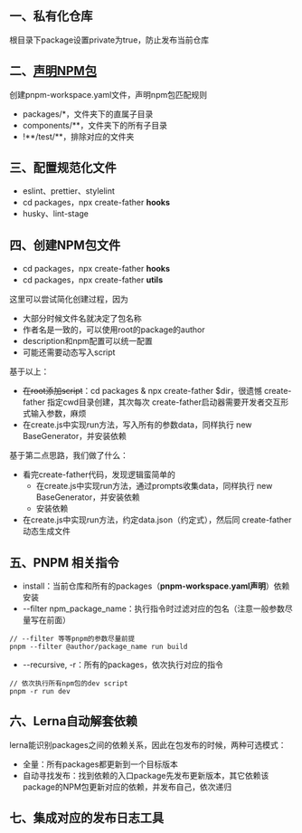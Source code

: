 ## 一、私有化仓库
根目录下package设置private为true，防止发布当前仓库

## 二、[声明NPM包](https://pnpm.io/pnpm-workspace_yaml) 
创建pnpm-workspace.yaml文件，声明npm包匹配规则
- packages/\*，文件夹下的直属子目录
- components/\*\*，文件夹下的所有子目录
- \!\*\*\/test\/\*\*，排除对应的文件夹

## 三、配置规范化文件
- eslint、prettier、stylelint
- cd packages，npx create-father **hooks**
- husky、lint-stage

## 四、创建NPM包文件
- cd packages，npx create-father **hooks**
- cd packages，npx create-father **utils**

这里可以尝试简化创建过程，因为
- 大部分时候文件名就决定了包名称
- 作者名是一致的，可以使用root的package的author
- description和npm配置可以统一配置
- 可能还需要动态写入script

基于以上：
- ~~在root添加script~~：cd packages & npx create-father $dir，很遗憾 create-father 指定cwd目录创建，其次每次 create-father启动器需要开发者交互形式输入参数，麻烦
- 在create.js中实现run方法，写入所有的参数data，同样执行 new BaseGenerator，并安装依赖

基于第二点思路，我们做了什么：
- 看完create-father代码，发现逻辑蛮简单的
	- 在create.js中实现run方法，通过prompts收集data，同样执行 new BaseGenerator，并安装依赖
	- 安装依赖
- 在create.js中实现run方法，约定data.json（约定式），然后同 create-father 动态生成文件

## 五、PNPM 相关指令
- install：当前仓库和所有的packages（**pnpm-workspace.yaml声明**）依赖安装
- --filter npm_package_name：执行指令时过滤对应的包名（注意一般参数尽量写在前面）
```bush
// --filter 等等pnpm的参数尽量前提
pnpm --filter @author/package_name run build
```
- --recursive, -r：所有的packages，依次执行对应的指令
```bush
// 依次执行所有npm包的dev script
pnpm -r run dev
```

## 六、Lerna自动解套依赖
lerna能识别packages之间的依赖关系，因此在包发布的时候，两种可选模式：
- 全量：所有packages都更新到一个目标版本
- 自动寻找发布：找到依赖的入口package先发布更新版本，其它依赖该package的NPM包更新对应的依赖，并发布自己，依次递归

## 七、集成对应的发布日志工具